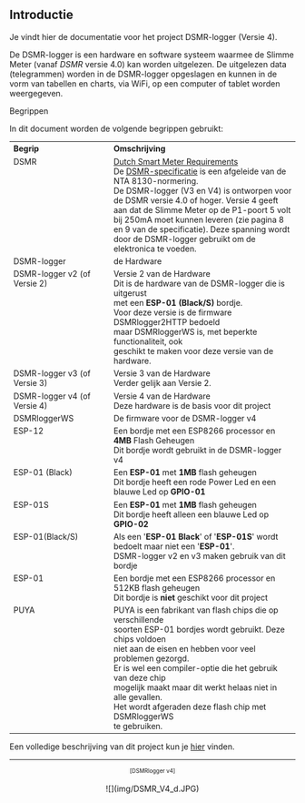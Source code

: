 ## Introductie

Je vindt hier de documentatie voor het project DSMR-logger (Versie 4).

De DSMR-logger is een hardware en software systeem waarmee de Slimme Meter 
(vanaf *DSMR* versie 4.0) kan worden uitgelezen. De uitgelezen data (telegrammen) 
worden in de DSMR-logger opgeslagen en kunnen in de vorm van tabellen en 
charts, via WiFi, op een computer of tablet worden weergegeven.

<div class="admonition note">
<p class="admonition-title">Begrippen</p>
In dit document worden de volgende begrippen gebruikt:
<table>
<tr><th align="left" width="35%">Begrip</th><th align="left">Omschrijving</th></tr>
<tr>
	<td style="vertical-align:top">DSMR</td>
	<td><a href="https://nl.wikipedia.org/wiki/Slimme_meter" target="_blank">
               Dutch Smart Meter Requirements</a>
            <br>De 
   <a href="https://www.netbeheernederland.nl/_upload/Files/Slimme_meter_15_a727fce1f1.pdf" target="_blank">
            DSMR-specificatie</a>
            is een afgeleide van de NTA 8130-normering.
	    <br>De DSMR-logger (V3 en V4) is ontworpen voor de DSMR versie 4.0 of
                hoger. Versie 4 geeft aan dat de Slimme Meter op de P1-poort
                5 volt bij 250mA moet kunnen leveren (zie pagina 8 en 9 van
                de specificatie). Deze spanning wordt door
                de DSMR-logger gebruikt om de elektronica te voeden.
        </td>
</tr>
<tr>
	<td style="vertical-align:top">DSMR-logger</td>
	<td>de Hardware</td>
</tr>
<tr>
	<td style="vertical-align:top">DSMR-logger v2 (of Versie&nbsp;2)</td>
	<td>Versie 2 van de Hardware
            <br>Dit is de hardware van de DSMR-logger die is uitgerust 
            <br>met een <b>ESP-01 (Black/S)</b> bordje.
	    <br>Voor deze versie is de firmware DSMRlogger2HTTP bedoeld
	    <br>maar DSMRloggerWS is, met beperkte functionaliteit, ook
	    <br>geschikt te maken voor deze versie van de hardware.
        </td>
</tr>
<tr>
	<td style="vertical-align:top">DSMR-logger v3 (of Versie 3)</td>
	<td>Versie 3 van de Hardware
	    <br>Verder gelijk aan Versie 2.
        </td>
</tr>
<tr>
	<td style="vertical-align:top">DSMR-logger v4 (of Versie 4)</td>
	<td>Versie 4 van de Hardware
	    <br>Deze hardware is de basis voor dit project
        </td>
</tr>
<tr>
	<td style="vertical-align:top">DSMRloggerWS</td>
	<td>De firmware voor de DSMR-logger v4</td>
</tr>
<tr>
	<td style="vertical-align:top">ESP-12</td>
	<td>Een bordje met een ESP8266 processor en <b>4MB</b> Flash Geheugen
	    <br>Dit bordje wordt gebruikt in de DSMR-logger v4
	</td>
</tr>
<tr>
	<td style="vertical-align:top">ESP-01 (Black)</td>
	<td>Een <b>ESP-01</b> met <b>1MB</b> flash geheugen
            <br>Dit bordje heeft een rode Power Led en een blauwe Led op <b>GPIO-01</b>
        </td>
</tr>
<tr>
	<td style="vertical-align:top">ESP-01S</td>
	<td>Een <b>ESP-01</b> met <b>1MB</b> flash geheugen
            <br>Dit bordje heeft alleen een blauwe Led op <b>GPIO-02</b>
        </td>
</tr>
<tr>
	<td style="vertical-align:top">ESP-01(Black/S)</td>
	<td>Als een '<b>ESP-01 Black</b>' of '<b>ESP-01S</b>' wordt bedoelt maar niet een '<b>ESP-01</b>'.
            <br>DSMR-logger v2 en v3 maken gebruik van dit bordje
        </td>
</tr>
<tr>
	<td style="vertical-align:top">ESP-01</td>
	<td>Een bordje met een ESP8266 processor en 512KB flash geheugen
	    <br>Dit bordje is <b>niet</b> geschikt voor dit project
	</td>
</tr>
<tr>
	<td style="vertical-align:top">PUYA</td>
	<td>PUYA is een fabrikant van flash chips die op verschillende 
            <br>soorten ESP-01 bordjes wordt gebruikt. Deze chips voldoen 
            <br>niet aan de eisen en hebben voor veel problemen gezorgd. 
            <br>Er is wel een compiler-optie die het gebruik van deze chip 
            <br>mogelijk maakt maar dit werkt helaas niet in alle gevallen.
            <br>Het wordt afgeraden deze flash chip met DSMRloggerWS 
            <br>te gebruiken.
	</td>
</tr>
</table>
</div>
Een volledige beschrijving van dit project kun je
<a href="https://willem.aandewiel.nl/index.php/2019/04/09/dsmr-logger-v4-slimme-meter-uitlezer/" target="_blank">
hier</a>
vinden.

<br>

---
<center  style="font-size: 70%">[DSMRlogger v4]</center><br>
<center>![](img/DSMR_V4_d.JPG)</center>

